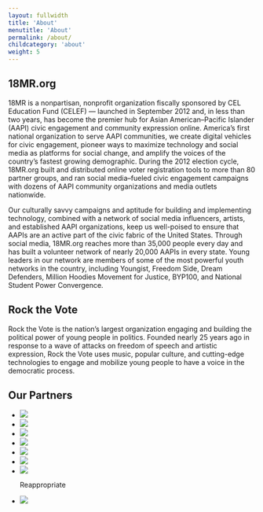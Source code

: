 ```yaml
---
layout: fullwidth
title: 'About'
menutitle: 'About'
permalink: /about/
childcategory: 'about'
weight: 5
---
```


## 18MR.org

18MR is a nonpartisan, nonprofit organization fiscally sponsored by CEL Education Fund (CELEF) — launched in September 2012 and, in less than two years, has become the premier hub for Asian American–Pacific Islander (AAPI) civic engagement and community expression online. America’s first national organization to serve AAPI communities, we create digital vehicles for civic engagement, pioneer ways to maximize technology and social media as platforms for social change, and amplify the voices of the country’s fastest growing demographic. During the 2012 election cycle, 18MR.org built and distributed online voter registration tools to more than 80 partner groups, and ran social media–fueled civic engagement campaigns with dozens of AAPI community organizations and media outlets nationwide.

Our culturally savvy campaigns and aptitude for building and implementing technology, combined with a network of social media influencers, artists, and established AAPI organizations, keep us well-poised to ensure that AAPIs are an active part of the civic fabric of the United States. Through social media, 18MR.org reaches more than 35,000 people every day and has built a volunteer network of nearly 20,000 AAPIs in every state. Young leaders in our network are members of some of the most powerful youth networks in the country, including Youngist, Freedom Side, Dream Defenders, Million Hoodies Movement for Justice, BYP100, and National Student Power Convergence.

## Rock the Vote

Rock the Vote is the nation’s largest organization engaging and building the political power of young people in politics. Founded nearly 25 years ago in response to a wave of attacks on freedom of speech and artistic expression, Rock the Vote uses music, popular culture, and cutting-edge technologies to engage and mobilize young people to have a voice in the democratic process.

## Our Partners
<ul class="rig">
		<li>
		<img src="https://cloud.githubusercontent.com/assets/8837586/4580681/b4dde484-4fd8-11e4-9abd-58f736e51f40.jpg">
	</li>
	<li>
		<img src="https://cloud.githubusercontent.com/assets/8837586/4580775/b54f5352-4fd9-11e4-9a2c-62217a401242.jpg">
	</li>
	<li>
		<img src="https://cloud.githubusercontent.com/assets/8837586/4580812/2ea40a86-4fda-11e4-9904-c61caa2c4161.png">
	</li>
	<li>
		<img src="https://cloud.githubusercontent.com/assets/8837586/4580826/5dc30718-4fda-11e4-95e8-7af81087faa9.jpg">
	</li>
	<li>
		<img src="https://cloud.githubusercontent.com/assets/8837586/4580974/90f54b18-4fdb-11e4-9bf5-d384f70add4d.jpg">
	</li>
	<li>
		<img src="https://cloud.githubusercontent.com/assets/8837586/4580990/be4e6ca2-4fdb-11e4-9f81-fc1481bbd7e2.jpg">
	</li>
	<li>
		<img src="https://cloud.githubusercontent.com/assets/8837586/4551861/eef8abac-4e77-11e4-96f4-709f542b12df.jpg">
		<p>Reappropriate</p>
	</li>
	<li>
		<img src="https://cloud.githubusercontent.com/assets/8837586/4464543/83f7f9dc-48d4-11e4-8cc6-2de41a702b87.jpg">
	</li>
</ul>